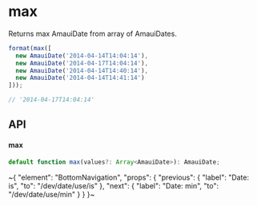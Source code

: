 
# max

Returns max AmauiDate from array of AmauiDates.

```ts
format(max([
  new AmauiDate('2014-04-14T14:04:14'),
  new AmauiDate('2014-04-17T14:04:14'),
  new AmauiDate('2014-04-14T14:40:14'),
  new AmauiDate('2014-04-14T14:41:14')
]));

// '2014-04-17T14:04:14'
```

## API

#### max

```ts
default function max(values?: Array<AmauiDate>): AmauiDate;
```


~{
  "element": "BottomNavigation",
  "props": {
    "previous": {
      "label": "Date: is",
      "to": "/dev/date/use/is"
    },
    "next": {
      "label": "Date: min",
      "to": "/dev/date/use/min"
    }
  }
}~
